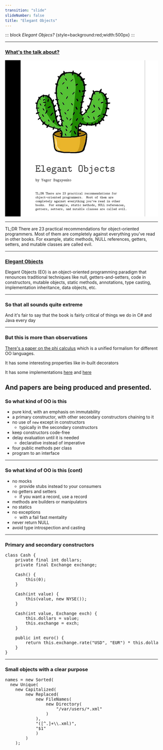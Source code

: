 ```yaml
---
transition: "slide"
slideNumber: false
title: "Elegant Objects"
---
```


::: block
*Elegant Objecs?* {style=background:red;width:500px}
:::

---

### [What's the talk about?](https://www.amazon.co.uk/Elegant-Objects-1-Yegor-Bugayenko/dp/1519166915/ref=sr_1_2?crid=3LS5PNBVLBTD5&keywords=elegant+objects&qid=1694173708&sprefix=elegant+objects%2Caps%2C68&sr=8-2)

![This book](images/book.png)

---

TL;DR There are 23 practical recommendations for object-oriented programmers. Most of them are completely against everything you've read in other books. For example, static methods, NULL references, getters, setters, and mutable classes are called evil.

---

### [Elegant Objects](https://www.elegantobjects.org/)

Elegant Objects (EO) is an object-oriented programming paradigm that renounces traditional techniques like null, getters-and-setters, code in constructors, mutable objects, static methods, annotations, type casting, implementation inheritance, data objects, etc.

---

### So that all sounds quite extreme

And it's fair to say that the book is fairly critical of things we do in C# and Java every day

---

### But this is more than observations

[There's a paper on the phi calculus](https://arxiv.org/pdf/2111.13384.pdf) which is a unified formalism for different OO languages.

It has some interesting properties like in-built decorators

It has some implementations [here](https://github.com/objectionary/eo) and [here](https://github.com/objectionary/eoc)

And papers are being produced and presented.
---

### So what kind of OO is this

- pure kind, with an emphasis on immutability
- a primary constructor, with other secondary constructors chaining to it
- no use of `new` except in constructors
  - typically in the secondary constructors
- keep constructors code-free
- delay evaluation until it is needed 
  - declarative instead of imperative
- four public methods per class
- program to an interface

---

### So what kind of OO is this (cont)

- no mocks
  - provide stubs instead to your consumers
- no getters and setters
  - if you want a record, use a record
- methods are builders or manipulators
- no statics
- no exceptions
  - with a fail fast mentality
- never return NULL
- avoid type introspection and casting

---

### Primary and secondary constructors

<pre>
class Cash {
    private final int dollars;
    private final Exchange exchange;

    Cash() {
        this(0);
    }

    Cash(int value) {
        this(value, new NYSE());
    }

    Cash(int value, Exchange exch) {
        this.dollars = value;
        this.exchange = exch;
    }

    public int euro() {
        return this.exchange.rate("USD", "EUR") * this.dollars;
    }
}
</pre>

---

### Small objects with a clear purpose

<pre>
names = new Sorted(
  new Unique(
    new Capitalized(
        new Replaced(
            new FileNames(
                new Directory(
                    "/var/users/*.xml"
                )
            ),
            "([^.]+\\.xml)",
            "$1"
            )
        )
    );
</pre>
